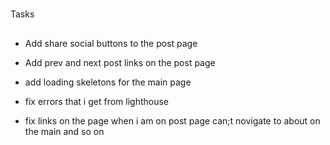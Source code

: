 # 
Tasks

## 
- Add share social buttons to the post page

- Add prev and next post links on the post page

- add loading skeletons for the main page

- fix errors that i get from lighthouse

- fix links on the page when i am on post page can;t novigate to about on the main and so on